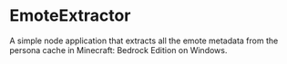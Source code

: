 # EmoteExtractor
A simple node application that extracts all the emote metadata from the persona cache in Minecraft: Bedrock Edition on Windows.
